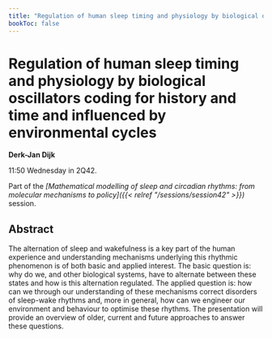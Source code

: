 ```yaml
---
title: "Regulation of human sleep timing and physiology by biological oscillators coding for history and time and influenced by environmental cycles"
bookToc: false
---
```


# Regulation of human sleep timing and physiology by biological oscillators coding for history and time and influenced by environmental cycles

**Derk-Jan Dijk**

11:50 Wednesday in 2Q42.

Part of the *[Mathematical modelling of sleep and circadian rhythms: from molecular mechanisms to policy]({{< relref "/sessions/session42" >}})* session.

## Abstract

The alternation of sleep and wakefulness is a key part of the human experience and understanding mechanisms underlying this rhythmic phenomenon is of both basic and applied interest. The basic question is: why do we, and other biological systems, have to alternate between these states and how is this alternation regulated. The applied question is: how can we through our understanding of these mechanisms correct disorders of sleep-wake rhythms and, more in general, how can we engineer our environment and behaviour to optimise these rhythms. The presentation will provide an overview of older, current and future approaches to answer these questions.


